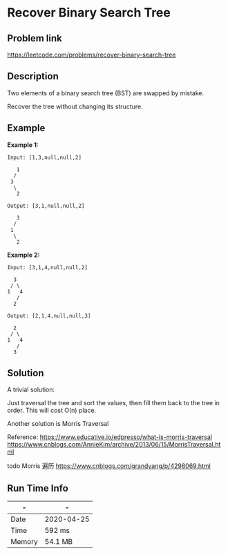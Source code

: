 # Recover Binary Search Tree

## Problem link
https://leetcode.com/problems/recover-binary-search-tree

## Description

Two elements of a binary search tree (BST) are swapped by mistake.

Recover the tree without changing its structure.

## Example

**Example 1:**

```
Input: [1,3,null,null,2]

   1
  /
 3
  \
   2

Output: [3,1,null,null,2]

   3
  /
 1
  \
   2
```

**Example 2:**

```
Input: [3,1,4,null,null,2]

  3
 / \
1   4
   /
  2

Output: [2,1,4,null,null,3]

  2
 / \
1   4
   /
  3
```

## Solution
A trivial solution:

Just traversal the tree and sort the values, then fill them back to the tree in order.
This will cost O(n) place.

Another solution is Morris Traversal

Reference:
https://www.educative.io/edpresso/what-is-morris-traversal
https://www.cnblogs.com/AnnieKim/archive/2013/06/15/MorrisTraversal.html

todo Morris 遍历
https://www.cnblogs.com/grandyang/p/4298069.html

## Run Time Info

\- | \-
------------ | -------------
Date | 2020-04-25
Time | 592 ms
Memory | 54.1 MB
